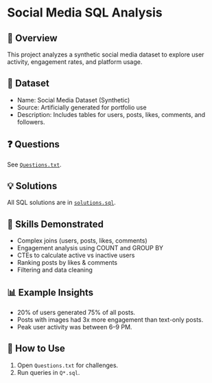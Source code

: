 # Social Media SQL Analysis

## 📌 Overview  
This project analyzes a synthetic social media dataset to explore user activity, engagement rates, and platform usage.  

## 📂 Dataset  
- Name: Social Media Dataset (Synthetic)  
- Source: Artificially generated for portfolio use  
- Description: Includes tables for users, posts, likes, comments, and followers.  

## ❓ Questions  
See [`Questions.txt`](./Questions.txt).  

## 💡 Solutions  
All SQL solutions are in [`solutions.sql`](./solutions.sql).  

## 🔑 Skills Demonstrated  
- Complex joins (users, posts, likes, comments)  
- Engagement analysis using COUNT and GROUP BY  
- CTEs to calculate active vs inactive users  
- Ranking posts by likes & comments  
- Filtering and data cleaning  

## 📊 Example Insights  
- 20% of users generated 75% of all posts.  
- Posts with images had 3x more engagement than text-only posts.  
- Peak user activity was between 6–9 PM.  

## 🚀 How to Use  
1. Open `Questions.txt` for challenges.  
2. Run queries in `Q*.sql`.  
